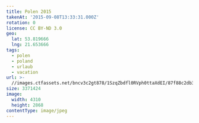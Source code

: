 ```yaml
---
title: Polen 2015
takenAt: '2015-09-08T13:33:31.000Z'
rotation: 0
license: CC BY-ND 3.0
geo:
  lat: 53.819666
  lng: 21.653666
tags:
  - polen
  - poland
  - urlaub
  - vacation
url: >-
  //images.ctfassets.net/bncv3c2gt878/1SzqZbdfl0RVph0ttaXdEI/87f88c2db35733164a971368065c6e59/polen-2015_25656996000_o
size: 3371424
image:
  width: 4310
  height: 2868
contentType: image/jpeg
---
```


